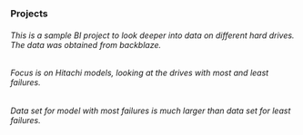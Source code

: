 ### Projects
###### This is a sample BI project to look deeper into data on different hard drives. The data was obtained from backblaze.
###### Focus is on Hitachi models, looking at the drives with most and least failures.
###### Data set for model with most failures is much larger than data set for least failures.
